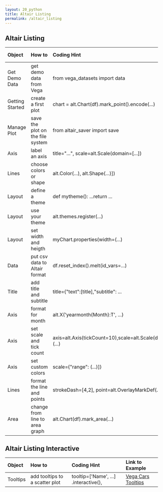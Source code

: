 ```yaml
---
layout: 20_python
title: Altair Listing
permalink: /altair_listing
---
```


## Altair Listing

|  Object |  How to | Coding Hint | Link to Example | 
| :---            |    :--------   |  :--- |  :--- |  
| Get Demo Data | get demo data from Vega| from vega_datasets import data |[Vega Cars](vega_cars)| 
| Getting Started | create a first plot| chart = alt.Chart(df).mark_point().encode(...) |[Vega Cars](vega_cars)| 
| Manage Plot | save the plot on the file system| from altair_saver import save |[Vega Cars](vega_cars)| 
| Axis | label an axis| title="...",  scale=alt.Scale(domain=[...]) |[Vega Cars](vega_cars)| 
| Lines | choose colors or shape|  alt.Color(...), alt.Shape(...)]) |[Vega Cars](vega_cars)| 
| Layout | define a theme| def mytheme(): ...return ...  |[Time series](timeseries)| 
| Layout | use your theme| alt.themes.register(...)  |[Time series](timeseries)| 
| Layout | set width and heigth| myChart.properties(width=(...)  |[Time series](timeseries)| 
| Data | put csv data to Altair format| df.reset_index().melt(id_vars=...) |[Time series](timeseries)| 
| Title | add title and subtitle| title={"text":[title],"subtitle": ... |[Time series](timeseries)| 
| Axis | format for month| alt.X('yearmonth(Month):T', ...) |[Time series](timeseries)| 
| Axis | set scale and tick count| axis=alt.Axis(tickCount=10),scale=alt.Scale(domain=(...) |[Time series](timeseries)| 
| Axis | set custom colors| scale={"range": (...)]) |[Time series](timeseries)| 
| Lines | format the line and points| strokeDash=[4,2], point=alt.OverlayMarkDef(...) |[Time series](timeseries)| 
| Area | change from line to area graph| alt.Chart(df).mark_area(...) |[Time series](timeseries)| 

## Altair Listing Interactive

|  Object |  How to | Coding Hint | Link to Example | 
| :---            |    :--------   |  :--- |  :--- |  
| Tooltips | add tooltips to a scatter plot| tooltip=['Name', ...] .interactive(),  |[Vega Cars Tooltips](vega_cars_interactive)| 
